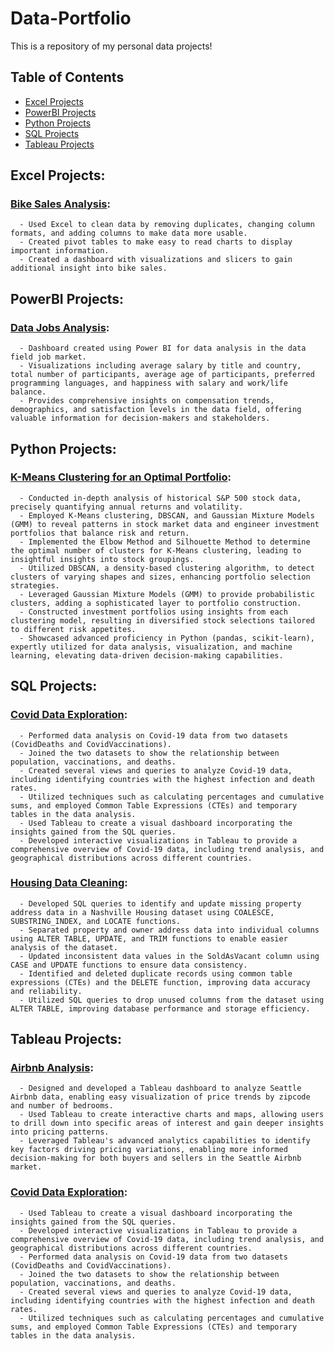 # Data-Portfolio
This is a repository of my personal data projects!
## Table of Contents
- [Excel Projects](#excel-projects)
- [PowerBI Projects](#powerbi-projects)
- [Python Projects](#python-projects)
- [SQL Projects](#sql-projects)
- [Tableau Projects](#tableau-projects)

## Excel Projects:
  ### [Bike Sales Analysis](https://github.com/ethan2411/Data-Portfolio/tree/main/Excel/Bike%20Sales%20Analysis):
      - Used Excel to clean data by removing duplicates, changing column formats, and adding columns to make data more usable.
      - Created pivot tables to make easy to read charts to display important information.
      - Created a dashboard with visualizations and slicers to gain additional insight into bike sales.
      
      
## PowerBI Projects:
  ### [Data Jobs Analysis](https://github.com/ethan2411/Data-Portfolio/tree/main/PowerBI/Data%20Jobs%20Exploration):
      - Dashboard created using Power BI for data analysis in the data field job market.
      - Visualizations including average salary by title and country, total number of participants, average age of participants, preferred programming languages, and happiness with salary and work/life balance.
      - Provides comprehensive insights on compensation trends, demographics, and satisfaction levels in the data field, offering valuable information for decision-makers and stakeholders.

## Python Projects:
  ### [K-Means Clustering for an Optimal Portfolio](https://github.com/ethan2411/Data-Portfolio/blob/main/Python/Stock%20Clustering/Portfolio%20Divversification%20Based%20on%20Clusters.ipynb):
      - Conducted in-depth analysis of historical S&P 500 stock data, precisely quantifying annual returns and volatility.
      - Employed K-Means clustering, DBSCAN, and Gaussian Mixture Models (GMM) to reveal patterns in stock market data and engineer investment portfolios that balance risk and return.
      - Implemented the Elbow Method and Silhouette Method to determine the optimal number of clusters for K-Means clustering, leading to insightful insights into stock groupings.
      - Utilized DBSCAN, a density-based clustering algorithm, to detect clusters of varying shapes and sizes, enhancing portfolio selection strategies.
      - Leveraged Gaussian Mixture Models (GMM) to provide probabilistic clusters, adding a sophisticated layer to portfolio construction.
      - Constructed investment portfolios using insights from each clustering model, resulting in diversified stock selections tailored to different risk appetites.
      - Showcased advanced proficiency in Python (pandas, scikit-learn), expertly utilized for data analysis, visualization, and machine learning, elevating data-driven decision-making capabilities.
      
## SQL Projects:
  ### [Covid Data Exploration](https://github.com/ethan2411/Data-Portfolio/tree/main/SQL/Covid%20Data%20Exploration):
      - Performed data analysis on Covid-19 data from two datasets (CovidDeaths and CovidVaccinations).
      - Joined the two datasets to show the relationship between population, vaccinations, and deaths.
      - Created several views and queries to analyze Covid-19 data, including identifying countries with the highest infection and death rates.
      - Utilized techniques such as calculating percentages and cumulative sums, and employed Common Table Expressions (CTEs) and temporary tables in the data analysis.
      - Used Tableau to create a visual dashboard incorporating the insights gained from the SQL queries.
      - Developed interactive visualizations in Tableau to provide a comprehensive overview of Covid-19 data, including trend analysis, and geographical distributions across different countries.
      
  ### [Housing Data Cleaning](https://github.com/ethan2411/Data-Portfolio/tree/main/SQL/Housing%20Data%20Cleaning):
      - Developed SQL queries to identify and update missing property address data in a Nashville Housing dataset using COALESCE, SUBSTRING_INDEX, and LOCATE functions.
      - Separated property and owner address data into individual columns using ALTER TABLE, UPDATE, and TRIM functions to enable easier analysis of the dataset.
      - Updated inconsistent data values in the SoldAsVacant column using CASE and UPDATE functions to ensure data consistency.
      - Identified and deleted duplicate records using common table expressions (CTEs) and the DELETE function, improving data accuracy and reliability.
      - Utilized SQL queries to drop unused columns from the dataset using ALTER TABLE, improving database performance and storage efficiency.
   

## Tableau Projects:
  ### [Airbnb Analysis](https://public.tableau.com/app/profile/ethan2411/viz/AirbnbDashboard_16810667112040/Dashboard1):
      - Designed and developed a Tableau dashboard to analyze Seattle Airbnb data, enabling easy visualization of price trends by zipcode and number of bedrooms.
      - Used Tableau to create interactive charts and maps, allowing users to drill down into specific areas of interest and gain deeper insights into pricing patterns.
      - Leveraged Tableau's advanced analytics capabilities to identify key factors driving pricing variations, enabling more informed decision-making for both buyers and sellers in the Seattle Airbnb market.
      
  ### [Covid Data Exploration](https://public.tableau.com/app/profile/ethan2411/viz/CovidDashboard_16823938746140/Dashboard1):
      - Used Tableau to create a visual dashboard incorporating the insights gained from the SQL queries.
      - Developed interactive visualizations in Tableau to provide a comprehensive overview of Covid-19 data, including trend analysis, and geographical distributions across different countries.
      - Performed data analysis on Covid-19 data from two datasets (CovidDeaths and CovidVaccinations).
      - Joined the two datasets to show the relationship between population, vaccinations, and deaths.
      - Created several views and queries to analyze Covid-19 data, including identifying countries with the highest infection and death rates.
      - Utilized techniques such as calculating percentages and cumulative sums, and employed Common Table Expressions (CTEs) and temporary tables in the data analysis.
